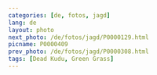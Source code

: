 ```yaml
---
categories: [de, fotos, jagd]
lang: de
layout: photo
next_photo: /de/fotos/jagd/P0000129.html
picname: P0000409
prev_photo: /de/fotos/jagd/P0000308.html
tags: [Dead Kudu, Green Grass]
---
```

